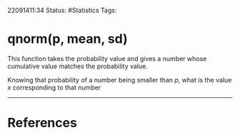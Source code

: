 22091411:34
Status:  #Statistics
Tags: 

# qnorm(p, mean, sd)
This function takes the probability value and gives a number whose cumulative value matches the probability value.

Knowing that probability of a number being smaller than $p$, what is the value $x$ corresponding to that number 

---
# References